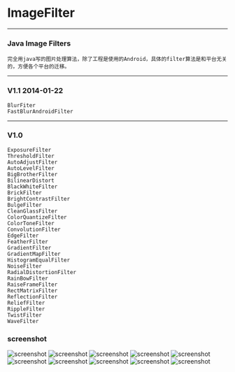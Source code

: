 ImageFilter
===========
------------------
### Java Image Filters
	完全用java写的图片处理算法，除了工程是使用的Android，具体的filter算法是和平台无关的，方便各个平台的迁移。

------------------
### V1.1 2014-01-22
	BlurFiter
	FastBlurAndroidFilter

------------------
### V1.0
	ExposureFilter
	ThresholdFilter
	AutoAdjustFilter
	AutoLevelFilter
	BigBrotherFilter
	BilinearDistort
	BlackWhiteFilter
	BrickFilter
	BrightContrastFilter
	BulgeFilter
	CleanGlassFilter
	ColorQuantizeFilter
	ColorToneFilter
	ConvolutionFilter
	EdgeFilter
	FeatherFilter
	GradientFilter
	GradientMapFilter
	HistogramEqualFilter
	NoiseFilter
	RadialDistortionFilter
	RainBowFilter
	RaiseFrameFilter
	RectMatrixFilter
	ReflectionFilter
	ReliefFilter
	RippleFilter
	TwistFilter
	WaveFilter


### screenshot
![screenshot](http://github.com/MichaelSun/ImageFilter/raw/master/screenshot/Screenshot_2014-01-17-19-11-24.png)
![screenshot](http://github.com/MichaelSun/ImageFilter/raw/master/screenshot/Screenshot_2014-01-17-19-11-42.png)
![screenshot](http://github.com/MichaelSun/ImageFilter/raw/master/screenshot/Screenshot_2014-01-17-19-11-52.png)
![screenshot](http://github.com/MichaelSun/ImageFilter/raw/master/screenshot/Screenshot_2014-01-17-19-19-20.png)
![screenshot](http://github.com/MichaelSun/ImageFilter/raw/master/screenshot/Screenshot_2014-01-17-19-19-54.png)
![screenshot](http://github.com/MichaelSun/ImageFilter/raw/master/screenshot/Screenshot_2014-01-17-19-10-35.png)
![screenshot](http://github.com/MichaelSun/ImageFilter/raw/master/screenshot/Screenshot_2014-01-17-19-10-42.png)
![screenshot](http://github.com/MichaelSun/ImageFilter/raw/master/screenshot/Screenshot_2014-01-17-19-10-49.png)
![screenshot](http://github.com/MichaelSun/ImageFilter/raw/master/screenshot/Screenshot_2014-01-17-19-10-55.png)
![screenshot](http://github.com/MichaelSun/ImageFilter/raw/master/screenshot/Screenshot_2014-01-17-19-11-14.png)

